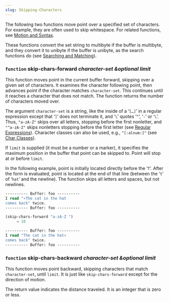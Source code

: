 ```yaml
---
slug: Skipping-Characters
---
```


The following two functions move point over a specified set of characters. For example, they are often used to skip whitespace. For related functions, see [Motion and Syntax](Motion-and-Syntax).

These functions convert the set string to multibyte if the buffer is multibyte, and they convert it to unibyte if the buffer is unibyte, as the search functions do (see [Searching and Matching](Searching-and-Matching)).

### <span className="tag function">`function`</span> **skip-chars-forward** *character-set \&optional limit*

This function moves point in the current buffer forward, skipping over a given set of characters. It examines the character following point, then advances point if the character matches `character-set`. This continues until it reaches a character that does not match. The function returns the number of characters moved over.

The argument `character-set` is a string, like the inside of a ‘`[…]`’ in a regular expression except that ‘`]`’ does not terminate it, and ‘`\`’ quotes ‘`^`’, ‘`-`’ or ‘`\`’. Thus, `"a-zA-Z"` skips over all letters, stopping before the first nonletter, and `"^a-zA-Z"` skips nonletters stopping before the first letter (see [Regular Expressions](Regular-Expressions)). Character classes can also be used, e.g., `"[:alnum:]"` (see [Char Classes](Char-Classes)).

If `limit` is supplied (it must be a number or a marker), it specifies the maximum position in the buffer that point can be skipped to. Point will stop at or before `limit`.

In the following example, point is initially located directly before the ‘`T`’. After the form is evaluated, point is located at the end of that line (between the ‘`t`’ of ‘`hat`’ and the newline). The function skips all letters and spaces, but not newlines.

```lisp
---------- Buffer: foo ----------
I read "∗The cat in the hat
comes back" twice.
---------- Buffer: foo ----------
```



```lisp
(skip-chars-forward "a-zA-Z ")
     ⇒ 18

---------- Buffer: foo ----------
I read "The cat in the hat∗
comes back" twice.
---------- Buffer: foo ----------
```

### <span className="tag function">`function`</span> **skip-chars-backward** *character-set \&optional limit*

This function moves point backward, skipping characters that match `character-set`, until `limit`. It is just like `skip-chars-forward` except for the direction of motion.

The return value indicates the distance traveled. It is an integer that is zero or less.
